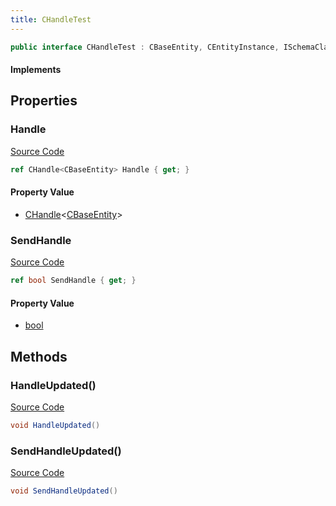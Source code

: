 ```yaml
---
title: CHandleTest
---
```


```csharp
public interface CHandleTest : CBaseEntity, CEntityInstance, ISchemaClass<CEntityInstance>, ISchemaClass<CBaseEntity>, ISchemaClass<CHandleTest>, ISchemaField, ISchemaClass, INativeHandle
```

#### Implements

## Properties

### Handle

[Source Code](https://github.com/swiftly-solution/swiftlys2/blob/main/managed/src/SwiftlyS2.Generated/Schemas/Interfaces/CHandleTest.cs#L17)

```csharp
ref CHandle<CBaseEntity> Handle { get; }
```

#### Property Value

- [CHandle](/docs/api/shared/natives/chandle-1)<[CBaseEntity](/docs/api/shared/schemadefinitions/cbaseentity)>

### SendHandle

[Source Code](https://github.com/swiftly-solution/swiftlys2/blob/main/managed/src/SwiftlyS2.Generated/Schemas/Interfaces/CHandleTest.cs#L19)

```csharp
ref bool SendHandle { get; }
```

#### Property Value

- [bool](https://learn.microsoft.com/dotnet/api/system.boolean)

## Methods

### HandleUpdated()

[Source Code](https://github.com/swiftly-solution/swiftlys2/blob/main/managed/src/SwiftlyS2.Generated/Schemas/Interfaces/CHandleTest.cs#L21)

```csharp
void HandleUpdated()
```

### SendHandleUpdated()

[Source Code](https://github.com/swiftly-solution/swiftlys2/blob/main/managed/src/SwiftlyS2.Generated/Schemas/Interfaces/CHandleTest.cs#L22)

```csharp
void SendHandleUpdated()
```

